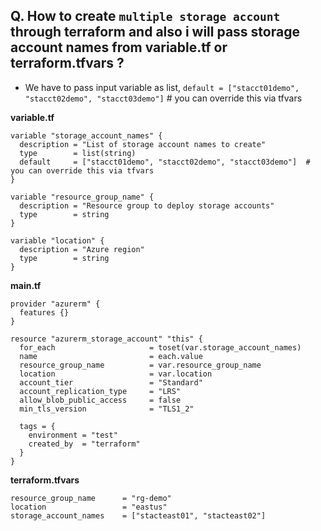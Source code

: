 ## Q. How to create `multiple storage account` through terraform and also i will pass storage account names from variable.tf or terraform.tfvars ?
- We have to pass input variable as list, `default = ["stacct01demo", "stacct02demo", "stacct03demo"]`  # you can override this via tfvars

**variable.tf**
```
variable "storage_account_names" {
  description = "List of storage account names to create"
  type        = list(string)
  default     = ["stacct01demo", "stacct02demo", "stacct03demo"]  # you can override this via tfvars
}

variable "resource_group_name" {
  description = "Resource group to deploy storage accounts"
  type        = string
}

variable "location" {
  description = "Azure region"
  type        = string
}
```

**main.tf**
```
provider "azurerm" {
  features {}
}

resource "azurerm_storage_account" "this" {
  for_each                     = toset(var.storage_account_names)
  name                         = each.value
  resource_group_name          = var.resource_group_name
  location                     = var.location
  account_tier                 = "Standard"
  account_replication_type     = "LRS"
  allow_blob_public_access     = false
  min_tls_version              = "TLS1_2"

  tags = {
    environment = "test"
    created_by  = "terraform"
  }
}
```

**terraform.tfvars**
```
resource_group_name      = "rg-demo"
location                 = "eastus"
storage_account_names    = ["stacteast01", "stacteast02"]
```



